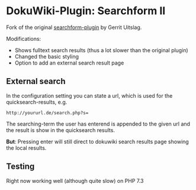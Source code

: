 # DokuWiki-Plugin: Searchform II

Fork of the original [searchform-plugin](https://www.dokuwiki.org/plugin:searchform) by Gerrit Uitslag.

Modifications:
* Shows fulltext search results (thus a lot slower than the original plugin)
* Changed the basic styling
* Option to add an external search result page

## External search

In the configuration setting you can state a url, which is used for the quicksearch-results, e.g.

```
http://yoururl.de/search.php?s=
```

The searching-term the user has enterend is appended to the given url and the result is show in the quicksearch results.

**But**: Pressing enter will still direct to dokuwiki search results page showing the local results.

## Testing

Right now working well (although quite slow) on PHP 7.3
